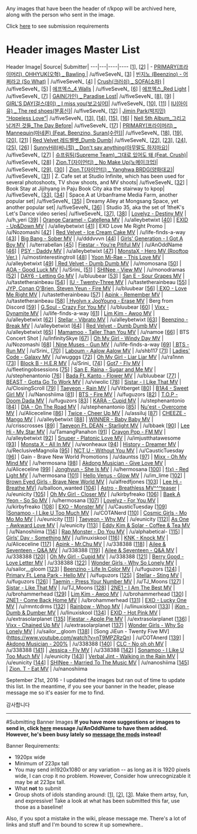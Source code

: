 
Any images that have been the header of r/kpop will be archived here, along with the person who sent in the image. 

Click [here](#wiki_submitting_banner_images) to see submission requirements 


# Header images Master List

Header Image| Source| Submitter|
---|---|----|----
[[1](http://i.imgur.com/39cUjKh.png)], [[2](http://i.imgur.com/ILzE52L.png)] | - [PRIMARY(프라이머리), OHHYUK(오혁) _ Bawling ](https://www.youtube.com/watch?v=GDeiJybf8qY) | /u/fiveSeveN_
[[3](http://i.imgur.com/prPJc6E.png)] | [빈지노 (Beenzino) - 어쩌라고 (So What)](https://www.youtube.com/watch?v=ybSg53Jig1A) | /u/fiveSeveN_
[[4](http://i.imgur.com/3W97qCv.png)] | [Crush(크러쉬) _ SOFA(소파)](https://www.youtube.com/watch?v=Ianq_1GDzbE) | /u/fiveSeveN_
[[5](http://i.imgur.com/xp22hbP.png)] | [에프엑스_4 Walls](https://www.youtube.com/watch?v=4j7Umwfx60Q) | /u/fiveSeveN_
[[6](http://i.imgur.com/YJDPMOn.png)] | [에프엑스_Red Light](https://www.youtube.com/watch?v=iv-8-EgPEY0) | /u/fiveSeveN_
[[7](http://i.imgur.com/KvkiLdc.png)] | [GAIN(가인) _ Paradise Lost](https://www.youtube.com/watch?v=4i32ANEa5mk)| /u/fiveSeveN_
[[8](http://i.imgur.com/UbGgLPj.png)], [[9](http://i.imgur.com/ZFmqe3Q.png)] | [GIRL'S DAY(걸스데이) _ I miss you(보고싶어)](https://www.youtube.com/watch?v=eDCqnr1B3Js)| /u/fiveSeveN_
[[10](http://i.imgur.com/HVqmbKV.png)], [[11](http://i.imgur.com/sC44tEt.png)] | [IU(아이유) _ The red shoes(분홍신)](https://www.youtube.com/watch?v=Q0xvVgKJxfs)| /u/fiveSeveN_
[[12](http://i.imgur.com/WV821IE.png)] | [Jimin Park(박지민) “Hopeless Love”](https://www.youtube.com/watch?v=zzC3HXA50cs)| /u/fiveSeveN_
[[13](http://i.imgur.com/1iMJ3mF.png)], [[14](http://i.imgur.com/xOppjna.png)], [[15](http://i.imgur.com/kbFb3U8.png)], [[16](http://i.imgur.com/X4nAAia.png)] | [Nell 5th Album_그리고 남겨진 것들_The Day Before](https://www.youtube.com/watch?v=a6AzbOupbxk)| /u/fiveSeveN_
[[17](http://i.imgur.com/y8b9nhy.png)] | [PRIMARY(프라이머리) _ Mannequin(마네퀸) (Feat. Beenzino, Suran(수란))](https://www.youtube.com/watch?v=ZeGm7MDq2fo)| /u/fiveSeveN_
[[18](http://i.imgur.com/x8tTQqI.png)], [[19](http://i.imgur.com/3xjWDFE.png)], [[20](http://i.imgur.com/OU1ELEE.png)], [[21](http://i.imgur.com/szsikU7.png)] | [Red Velvet 레드벨벳_Dumb Dumb](https://www.youtube.com/watch?v=XGdbaEDVWp0)| /u/fiveSeveN_
[[22](http://i.imgur.com/K6bl9hc.png)], [[23](http://i.imgur.com/OAgP8lT.png)], [[24](http://i.imgur.com/MxchJFh.png)], [[25](http://i.imgur.com/JPuayJw.png)], [[26](http://i.imgur.com/UdTRcM8.png)] | [SunnyHill(써니힐) _ Don't say anything(아무말도 하지마요)](https://www.youtube.com/watch?v=E-p46SkT9V0)| /u/fiveSeveN_
[[27](http://i.imgur.com/Sij5oE2.png)] | [슈프림팀(Supreme Team)_그대로 있어도 돼 (Feat. Crush)](https://www.youtube.com/watch?v=3gyP8De1Jac)| /u/fiveSeveN_
[[28](http://i.imgur.com/56Xqzk4.png)] | [Zion.T(자이언티) _ No Make Up(노메이크업)](https://www.youtube.com/watch?v=eqcte1r3aiQ)| /u/fiveSeveN_
[[29](http://i.imgur.com/QX7TUaA.png)], [[30](http://i.imgur.com/SxI6VmE.png)] | [Zion.T(자이언티) _ Yanghwa BRDG(양화대교)](https://www.youtube.com/watch?v=uLUvHUzd4UA)| /u/fiveSeveN_
[[31](http://i.imgur.com/OMvKo1o.png)] | Z. Cafe set at Studio Infinite, which has been used for several photoshoots, TV show shoots, and MV shoots| /u/fiveSeveN_
[[32](http://i.imgur.com/PiU5RtF.png)] | Book Stay at Jijihyang in Paju Book City aka the stairway to kpop| /u/fiveSeveN_
[[33](http://i.imgur.com/qnpPITD.png)], [[34](http://i.imgur.com/RinPv2J.png)] | Space.A at Urbanframe Media Farm, another popular set| /u/fiveSeveN_
[[35](http://i.imgur.com/8JT11cw.png)] | Dreamy Alley at Mongsang Space, yet another popular set| /u/fiveSeveN_
[[36](http://i.imgur.com/YYfU3iU.png)] | Studio 35, aka the set of 1theK's Let's Dance video series| /u/fiveSeveN_
[[37](http://i.imgur.com/5Irn3dc.png)], [[38](http://i.imgur.com/XggFjOV.png)] | [Lovelyz - Destiny MV](https://www.youtube.com/watch?v=S_IBk0RCsOo) |  /u/h_yeri
[[39](http://i.imgur.com/phwljQQ.jpg)] | [Orange Caramel - Catellena MV](https://www.youtube.com/watch?v=Med2XipHJJM) |  /u/alleybetwixt
[[40](http://i.imgur.com/odVgGyJ.png)] | [EXID - Up&Down MV](https://www.youtube.com/watch?v=hfXZ6ydgZyo) |  /u/alleybetwixt
[[41](http://i.imgur.com/Zad6Dei.png)] | EXO Love Me Right Promo |  /u/Nozomashi
[[42](http://i.imgur.com/JQVBXVD.png)] | [Red Velvet - Ice Cream Cake MV](https://www.youtube.com/watch?v=glXgSSOKlls) |  /u/life-finds-a-way
[[43](http://i.imgur.com/lDZR1JW.jpg)] | [Big Bang - Sober MV](http://www.youtube.com/watch?v=MBNQgq56egk) |  /u/dddvvvn
[[44](http://i.imgur.com/G5jXpPa.jpg)] | [Girls' Generation - I Got A Boy MV](https://www.youtube.com/watch?v=wq7ftOZBy0E) |  /u/terrabellan
[[45](http://i.imgur.com/kUdWNqj.png)] | [ Fiestar - You're Pitiful MV](https://www.youtube.com/watch?v=ShGVCembq70) |  /u/AnOddName
[[4](http://i.imgur.com/JQvO0Wl.png)[6](https://i.imgur.com/icemB03.jpg)] | [ PSY - Daddy MV](https://www.youtube.com/watch?v=FrG4TEcSuRg) |  /u/alleybetwixt
[[47](http://i.imgur.com/ddny7nF.png)] | [MonstaX - Hero MV \(Rooftop Ver.\)](https://www.youtube.com/watch?v=FZ9lJ5ctd0s) |  /u/mostinterestingtroll
[[48](http://i.imgur.com/d78j5cr.png)] | [Yoon Mi-Rae - This Love MV](https://www.youtube.com/watch?v=ONACez-twhc) |  /u/alleybetwixt
[[49](http://i.imgur.com/st5C6hi.png)] |[ Red Velvet - Dumb Dumb MV](https://www.youtube.com/watch?v=XGdbaEDVWp0) |  /u/momosana
[[50](http://i.imgur.com/Mlc99Nf.png)] |[ AOA - Good Luck MV](https://www.youtube.com/watch?v=sno_genwMz8) |  /u/Srini_
[[51](http://i.imgur.com/XVbG3ri.png)] | [SHINee - View MV](https://www.youtube.com/watch?v=UF53cptEE5k) |  /u/monodramas
[[52](http://i.imgur.com/atLy0f4.jpg)] | [ DAY6 - Letting Go MV](https://www.youtube.com/watch?v=1-1TGNmQqZA) |  /u/bluubear
[[53](http://i.imgur.com/OzEhNXd.png)] | [San E - Sour Grapes MV](https://www.youtube.com/watch?v=Bou4Re1f3UQ) |  /u/tastetherainbeau
[[54](http://i.imgur.com/TPp9k5v.png)] | [IU - Twenty-Three MV](https://www.youtube.com/watch?v=42Gtm4-Ax2U) |  /u/tastetherainbeau
[[55](http://i.imgur.com/ruCEBgp.png)] | [ JYP, Conan O'Brien, Steven Yeun - Fire MV](https://www.youtube.com/watch?v=X2mqrzKHb3w) |  /u/bluubear
[[56](http://i.imgur.com/uKaRQij.png)] |[ EXO - Love Me Right MV](https://www.youtube.com/watch?v=RuqaVryDRd0) | /u/tastetherainbeau
[[57](http://i.imgur.com/a8AtP2u.png)] | [Apink - Remember MV](https://www.youtube.com/watch?v=bXlrqQKbjSM) |  /u/tastetherainbeau
[[58](http://i.imgur.com/01Bweg4.jpg)] |[ Hyolyn x JooYoung - Erase MV](https://www.youtube.com/watch?v=rwNftbOCJKc) |  Berg from Discord
[[59](http://i.imgur.com/P26xmha.png)] | [G.Soul - Crazy For You MV](https://www.youtube.com/watch?v=VNkGYvUt5fc) |  /u/bluubear
[[60](http://i.imgur.com/23nELfK.png)] | [Vixx - Dynamite MV](https://www.youtube.com/watch?v=4bnIb1JJHdA) |  /u/life-finds-a-way
[[61](http://i.imgur.com/F5Tu7jn.jpg)] | [Lim Kim - Awoo MV](https://www.youtube.com/watch?v=CXPADwU05OQ) |  /u/alleybetwixt
[[62](http://i.imgur.com/t93uaBQ.png)] | [Stellar - Vibrato MV](https://www.youtube.com/watch?v=pOmTdFpIDX8) |  /u/alleybetwixt
[[63](http://i.imgur.com/LGCAt4f.png)] | [Beenzino - Break MV](https://www.youtube.com/watch?v=gLQk5TE_6yc) |  /u/alleybetwixt
[[64](http://i.imgur.com/TyEytA9.png)] | [Red Velvet - Dumb Dumb MV](https://www.youtube.com/watch?v=XGdbaEDVWp0) |  /u/alleybetwixt
[[65](http://i.imgur.com/ZAqeB3q.png)] | [Mamamoo - Taller Than You MV](https://www.youtube.com/watch?v=h41Rrk_6rzs) |  /u/namoe
[[66](http://i.imgur.com/k6afMeg.png)] | BTS Concert Shot |  /u/InfinitySkye
[[67](http://i.imgur.com/pEK4yVO.png)] | [ Oh My Girl - Windy Day MV](https://www.youtube.com/watch?v=AJqhKWo89FQ) |  /u/Nozomashi
[[68](http://i.imgur.com/Yewqv8g.jpg)] |[ Nine Muses - Gun MV](https://www.youtube.com/watch?v=Ndy1J859n5I) |  /u/life-finds-a-way
[[69](http://i.imgur.com/3iyenjN.png)] |[ BTS - Run MV](https://www.youtube.com/watch?v=5Wn85Ge22FQ) |  /u/Srini_
[[70](http://i.imgur.com/cDjE06g.jpg)] | [Laboum - Aalow Aalow MV](https://www.youtube.com/watch?v=u3_QjEIyxCQ) |  /u/shb117
[[71](http://i.imgur.com/CwvwgxL.jpg)] | [Ladies' Code - Galaxy MV](https://www.youtube.com/watch?v=hcgT1eq3CLM) |  /u/wugggs
[[72](http://i.imgur.com/qYLxzTW.jpg)] | [Oh My Girl - Liar Liar MV](https://www.youtube.com/watch?v=LNZKqhXCv5c) |  /u/ra1nnn
[[73](http://i.imgur.com/fAfcJNs.jpg)] | [Block B - H.E.R MV](https://www.youtube.com/watch?v=o0WCva5Stk4) |  /u/Srini_
[[74](http://i.imgur.com/QCn7HXj.jpg)] | [Got7 - Fly MV](https://www.youtube.com/watch?v=Q4vFviZ4qw0) |   /u/fleetingobsessions
[[75](http://i.imgur.com/4zR3RzO.jpg)] | [San E, Raina - Sugar and Me MV](https://www.youtube.com/watch?v=8DbZpwhxNmA) |  /u/stephenantonio
[[76](http://i.imgur.com/md0h1TG.jpg)] | [Bada Ft. Kanto - Flower MV](https://www.youtube.com/watch?v=J-RhP7PPVbQ) |  /u/bluubear
[[77](http://i.imgur.com/f2AU4Dz.png)] | [BEAST - Gotta Go To Work MV](https://www.youtube.com/watch?v=mjP5mx30g8c) |  /u/viwolic
[[78](https://i.imgur.com/LhFg80D.png)] | [Sistar - I Like That MV](https://www.youtube.com/watch?v=LJVUjmNMF8c) |  /u/ClosingScroll
[[79](http://i.imgur.com/jr3v86R.jpg)] | [Taeyeon - Rain MV](https://www.youtube.com/watch?v=eHir_vB1RUI) |  /u/Vitberget
[[80](https://i.imgur.com/9ElP16A.png)] | [B1A4 - Sweet Girl MV](https://www.youtube.com/watch?v=LrJA2cK6zsM) |  /u/Nanoshiima
[[81](http://i.imgur.com/heI3fyF.png)] | [BTS - Fire MV](https://www.youtube.com/watch?v=ALj5MKjy2BU) |  /u/fuguzors
[[82](http://i.imgur.com/3cKn6vK.png)] | [T.O.P - Doom Dada MV](https://www.youtube.com/watch?v=tAoME_aMm1w) |  /u/fuguzors
[[83](http://i.imgur.com/uoIOcMA.png)] | [KARA - Cupid MV](https://www.youtube.com/watch?v=74RzHIpZuDY) |  /u/stephenantonio
[[84](http://i.imgur.com/sxG8XqS.png)] | [DIA - On The Road MV](https://www.youtube.com/watch?v=fEYF3T0kQEo) |  /u/stephenantonio 
[[85](https://i.imgur.com/h21JAq4.png)] | [Nu'est - Overcome MV](https://www.youtube.com/watch?v=Y9XXGztRM4Y) |  /u/Aliceceline
[[86](http://i.imgur.com/895J5Al.png)] | [Twice - Cheer Up MV](https://www.youtube.com/watch?v=c7rCyll5AeY) |  /u/assiluj
[[87](http://i.imgur.com/2ZXYEP1.jpg)] | [CHEEZE - Mango MV](https://www.youtube.com/watch?v=6WLwPaqB5Z0) |  /u/alleybetwixt
[[88](http://i.imgur.com/2VPXMtw.jpg)] | [WINNER - Baby Baby MV](https://www.youtube.com/watch?v=jBBy2p5EQhs) |  /u/crisscrosses
[[89](http://i.imgur.com/kKxGT4L.jpg)] | [Taeyeon Ft. DEAN - Starlight MV](https://www.youtube.com/watch?v=eNmL4JiGxZQ) |  /u/bbaek
[[90](http://i.imgur.com/ppIuuqW.png)] | [Lee Hi - My Star MV](https://www.youtube.com/watch?v=judxOWZvi7I) |  /u/TamangPanahon
[[91](http://i.imgur.com/XPblVbG.jpg)] | [Crayon Pop - FM MV](https://www.youtube.com/watch?v=tna90t2je-4) |  /u/alleybetwixt
[[92](https://i.imgur.com/HnKjrSK.jpg)] | [Snuper - Platonic Love MV](https://www.youtube.com/watch?v=KJLYikmDoIM) | /u/imjustthatawesome
[[93](http://i.imgur.com/7yQUOwX.jpg)] | [Monsta X - All In MV](https://www.youtube.com/watch?v=wNxPGbk-gwA) | /u/wonheaux
[[94](http://i.imgur.com/SOt0Kan.jpg)] | [History - Dreamer MV](https://www.youtube.com/watch?v=zM5GpSPGk-Y) | /u/ReclusiveMagnolia
[[95](http://i.imgur.com/IMN8bvR.jpg)] | [NCT U - Without You MV](https://www.youtube.com/watch?v=y6OcvS54KYQ) | /u/CausticTuesday
[[96](https://i.imgur.com/HwYiCpO.jpg)] | Gain - Brave New World Promotions | /u/dauntss
[[97](http://i.imgur.com/Y8Pqq6o.jpg)] | [Mixx - Oh My Mind MV](https://www.youtube.com/watch?v=piq4u-3o0SI) | /u/hermosana
[[98](https://i.imgur.com/PxS3cej.png)] | [Akdong Musician - Give Love MV](https://www.youtube.com/watch?v=x2XX3cNW4K0) | /u/Aliceceline
[[99](http://i.imgur.com/IqgWQvm.jpg)] | [Jonghyun - She Is MV](https://www.youtube.com/watch?v=jmNhfjzmMrU) | /u/hermosana
[[100](http://i.imgur.com/2RvTkak.jpg)] | [f(x) - Red Light MV](https://www.youtube.com/watch?v=iv-8-EgPEY0) | /u/hermosana
[[101](http://i.imgur.com/GKTASzp.png)] | [Hello Venus - Glow MV](https://www.youtube.com/watch?v=NRvTfEhOiQk) | /u/im_lime
[[102](https://i.imgur.com/XvZKO5K.png)] | [Brown Eyed Girls - Brave New World MV](https://www.youtube.com/watch?v=8fMnBrts2cg) | /u/alfredfjones
[[103](http://i.imgur.com/sbvQO4R.png)] | [Lee Hi - Breathe MV](https://www.youtube.com/watch?v=5iSlfF8TQ9k)| /u/balloon_wanted
[[104](http://i.imgur.com/uQjF8zG.jpg)] | [Astro - Breathless MV^^^teaser](https://www.youtube.com/watch?v=i9c7De5WrSE) | /u/eunicity 
[[105](http://i.imgur.com/rrQ9QLp.png)] | [Oh My Girl - Closer MV](https://www.youtube.com/watch?v=isUudT58Xfk) | /u/kirbyfreako
[[106](https://i.imgur.com/Kt9F7Wy.jpg)] | [Baek A Yeon - So So MV](https://www.youtube.com/watch?v=BbQG-S4mU0U) | /u/hermosana
[[107](http://i.imgur.com/nPpVzT8.png)] | [Lovelyz - For You MV](https://www.youtube.com/watch?v=hyKBa3RNo4M) | /u/kirbyfreako 
[[108](https://i.imgur.com/tAPhO4y.jpg)] | [EXO - Monster MV](https://www.youtube.com/watch?v=KSH-FVVtTf0) | /u/CausticTuesday
[[109](https://i.imgur.com/9LXs3Xe.png)] |[Sonamoo - I Like U Too Much MV](https://www.youtube.com/watch?v=9YmVUjBB6Hc) | /u/COTANerd
[[110](http://i.imgur.com/fyc2FG4.png)] | [Cosmic Girls - Mo Mo Mo MV](https://www.youtube.com/watch?v=XuSCSFl4mqI) | /u/eunicity
[[111](http://i.imgur.com/QWRpxXo.png)] | [Taeyeon - Why MV](http://www.youtube.com/watch?v=WkdtmT8A2iY) | /u/eunicity
[[112](http://i.imgur.com/hvnQYId.png)]| [As One - Awkward Love MV](https://www.youtube.com/watch?v=SYlBE_qjP44) | /u/eunicity
[[113](https://i.imgur.com/ssUp5Ke.png)] | [Eddy Kim & Solar - Coffee & Tea MV](https://www.youtube.com/watch?v=3owhJfYZXGQ) | /u/Nanoshiima
[[114](http://i.imgur.com/zPq4Cq9.jpg)] | [Rap Monster - Do You MV](https://www.youtube.com/watch?v=0XAxf8aFtL4) | /u/alphabetical-
[[115](http://i.imgur.com/zBTzRkr.jpg)] | [Girls' Day - Something MV](https://www.youtube.com/watch?v=akPDKYwIoVk) | /u/linuxiskool
[[116](https://i.imgur.com/CQZ88pl.png)] | [KNK - Knock MV](https://www.youtube.com/watch?v=HYVDIZcb6Og) | /u/Aliceceline
[[117](http://i.imgur.com/bGtlFYD.jpg)] | [Apink - Mr.Chu MV](https://www.youtube.com/watch?v=fS9xABgSk_g) | /u/338388 
[[118](https://i.imgur.com/HiutpwK.jpg)] | [Ailee & Seventeen - Q&A MV](https://www.youtube.com/watch?v=tc1ll7xXCmw) | /u/338388 
[[119](https://i.imgur.com/B8XRZCK.jpg)] | [Ailee & Seventeen - Q&A MV](https://www.youtube.com/watch?v=tc1ll7xXCmw) | /u/338388 
[[120](https://i.imgur.com/CLGjR1Y.jpg)] | [Oh My Girl - Cupid MV](https://www.youtube.com/watch?v=fCrCUv6rQ7I) | /u/338388 
[[121](http://i.imgur.com/lRUwhLI.jpg)] | [Berry Good - Love Letter MV](https://www.youtube.com/watch?v=3pYziw7QGOI) | /u/338388
[[122](https://i.imgur.com/Yydnhpc.jpg)] | [Wonder Girls - Why So Lonely MV](https://www.youtube.com/watch?v=PYGODWJgR-c) | /u/sailor__gloom
[[123](http://i.imgur.com/Rf4L0jA.png)] | [Beenzino - Life In Color MV](https://www.youtube.com/watch?v=5rvCbPJkmqs) | /u/fuguzors
[[124](http://i.imgur.com/f6mBqCS.png)] | [Primary Ft. Lena Park - Hello MV](https://www.youtube.com/watch?v=-tN3Ou6KgsY) | /u/fuguzors
[[125](http://i.imgur.com/bXRTq6s.png)] | [Stellar - Sting MV](https://www.youtube.com/watch?v=IIj7j7mtNS4) | /u/fuguzors
[[126](https://i.imgur.com/erLTY5w.png)] | [Taemin - Press Your Number MV](https://www.youtube.com/watch?v=XsOGiTSZ_cg)  | /u/TJ_Moons
[[127](https://i.imgur.com/GGDvHLv.png)] | [Sistar -  Like That MV](https://www.youtube.com/watch?v=LJVUjmNMF8c) | /u/TJ_Moons
[[128](http://i.imgur.com/YxmkaKp.png)] | [2NE1 - I Am The Best MV](https://www.youtube.com/watch?v=j7_lSP8Vc3o) | /u/brohammerhead
[[129](http://i.imgur.com/GK8cm4h.jpg)] | [Lim Kim - Awoo MV](https://www.youtube.com/watch?v=CXPADwU05OQ) | /u/brohammerhead
[[130](http://i.imgur.com/mxC3ohA.jpg)] | [2NE1 - Come Back Home MV](https://www.youtube.com/watch?v=vLbfv-AAyvQ) | /u/brohammerhead
[[131](https://i.imgur.com/zQ8s7el.png)] | [EXO - Lucky One MV](https://www.youtube.com/watch?v=73QzQYN8FtE) | /u/rmntcdrms
[[132](https://i.imgur.com/YwRvunD.jpg)] | [Rainbow - Whoo MV](https://www.youtube.com/watch?v=URPYRLiGAnY) | /u/linuxiskool
[[133](https://i.imgur.com/4VrcRZK.jpg)] | [iKon - Dumb & Dumber MV](https://www.youtube.com/watch?v=QjZkpm7_kRk) | /u/linuxiskool
[[134](https://i.imgur.com/6ZLiPNr.png)] | [EXID - Hot Pink MV](https://www.youtube.com/watch?v=8NaeaLW8CLY) | /u/extrasolarplanet 
[[135](https://i.imgur.com/ywwQiIm.png)] |[Fiestar - Apple Pie MV](https://www.youtube.com/watch?v=3BpnB47Fxts) | /u/extrasolarplanet 
[[136](https://i.imgur.com/N1DyDcO.png)] | [Vixx - Chained Up MV](https://www.youtube.com/watch?v=vqzBrI76e4g) | /u/extrasolarplanet 
[[137](https://i.imgur.com/SATP2CO.jpg)] | [Wonder Girls - Why So Lonely MV](https://www.youtube.com/watch?v=PYGODWJgR-c) | /u/sailor__gloom
[[138](https://i.imgur.com/1BlmNci.png)] | [Song JiEun - Twenty Five MV] (https://www.youtube.com/watch?v=nT9MPZRzQn) | /u/COTAnerd
[[139](http://i.imgur.com/EjwLESD.jpg)] | [Akdong Musician - 200%](https://www.youtube.com/watch?v=0Oi8jDMvd_w) | /u/338388 
[[140](http://i.imgur.com/dW5nlqj.jpg)] | [CLC - No oh oh MV](https://www.youtube.com/watch?v=xBGTgR1RyV8) | /u/338388 
[[141](http://i.imgur.com/LEpB70y.jpg)] | [Jessica - Fly MV](https://www.youtube.com/watch?v=iZpq8FjJr2E) | /u/338388 
[[142](http://i.imgur.com/I76lWCY.png)] | [Sonamoo - I Like U Too Much MV](https://www.youtube.com/watch?v=VBiqqfPWcIQ) | /u/eunicity 
[[143](http://i.imgur.com/vcNRDGt.png)] | [Verbal Jint  - Walking in the Rain MV](https://www.youtube.com/watch?v=7C-yY_Vx6Jk) | /u/eunicity 
[[144](https://i.imgur.com/Gk6CmIp.png)] | [SHINee - Married To The Music MV](https://www.youtube.com/watch?v=bcu7yZBeSKw) | /u/nanoshiima 
[[145](https://i.imgur.com/WhpgNoe.png)] | [Zion. T - Eat MV](https://www.youtube.com/watch?v=Ibb5RhoKfzE) | /u/nanoshiima 

September 21st, 2016 - I updated the images but ran out of time to update this list. In the meantime, if you see your banner in the header, please message me so it's easier for me to find. 

감사합니다






---- 
#Submitting Banner Images
**If you have more suggestions or images to send in, click [here](https://reddit.com/message/compose?to=anoddname&subject=kpop%20banner%20suggestion) message /u/AnOddName to have them added. However, he's been busy lately so [message the mods](https://www.reddit.com/message/compose?to=%2Fr%2Fkpop) instead!** 


Banner Requirements: 

 * 1920px wide
 * Minimum of 223px tall
  * You may send in1920x1080 or any variation -- as long as it is 1920 pixels wide, I can crop it no problem. However, Consider how unrecognizable it may be at 223px tall.
 * What **not** to submit
  * Group shots of idols standing around: [[1](http://i.imgur.com/yVly5ew.jpg)], [[2](http://i.imgur.com/h6yYqG9.jpg)], [[3](http://i.imgur.com/K5uUPET.jpg)]. Make them artsy, fun, and expressive! Take a look at what has been submitted this far, use those as a baseline!

Also, if you spot a mistake in the wiki, please message me. There's a lot of links and stuff and I'm bound to screw it up somewhere.. 
